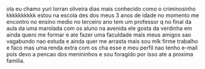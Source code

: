 ola eu chamo yuri lorran oliveira dias mais conhecido como o criminosinho kkkkkkkkkk 
estou na escola des dos meus 3 anos de idade no momento me encontro no 
ensino medio no terceiro ano tem um professor q no final da aula da uma 
marolada com os aluno na avenida ele gosta da verdinha em ainda quero me 
formar e ate fazer uma faculdade mais meus amigos sao vagabundo nao estuda 
e ainda quer me arrasta mais sou mlk firme trabalho e faco mas uma renda 
extra com os cha esse e meu perfil nao tenho e-mail pois devo a pencao
dos menininhos e sou foragido por isso ate a proxima familia.
